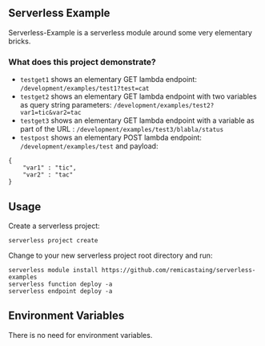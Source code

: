 ## Serverless Example
Serverless-Example is a serverless module around some very elementary bricks.

### What does this project demonstrate?
* `testget1` shows an elementary GET lambda endpoint: `/development/examples/test1?test=cat`
* `testget2` shows an elementary GET lambda endpoint with two variables as query string parameters: `/development/examples/test2?var1=tic&var2=tac`
* `testget3` shows an elementary GET lambda endpoint with a variable as part of the URL : `/development/examples/test3/blabla/status`
* `testpost` shows an elementary POST lambda endpoint: `/development/examples/test` and payload:
```
{
    "var1" : "tic",
    "var2" : "tac"
}
```


## Usage

Create a serverless project:
```
serverless project create
```

Change to your new serverless project root directory and run:
```
serverless module install https://github.com/remicastaing/serverless-examples
serverless function deploy -a
serverless endpoint deploy -a
```

## Environment Variables
There is no need for environment variables.